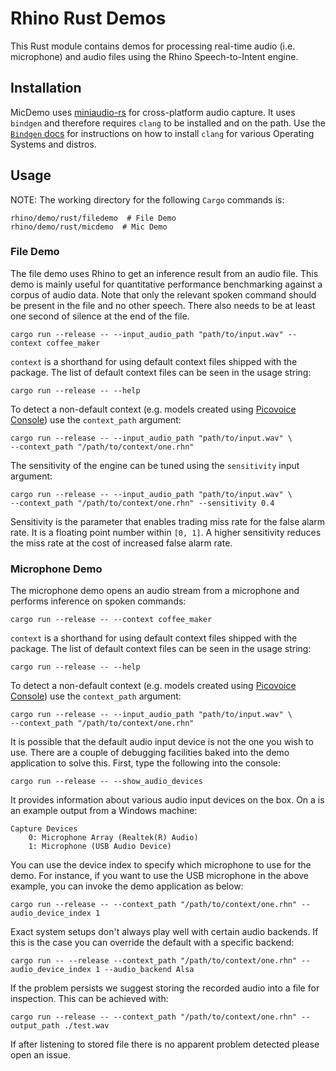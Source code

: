 # Rhino Rust Demos

This Rust module contains demos for processing real-time audio (i.e. microphone) and audio files using the Rhino Speech-to-Intent engine.

## Installation

MicDemo uses [miniaudio-rs](https://github.com/ExPixel/miniaudio-rs) for cross-platform audio capture. It uses `bindgen` and therefore requires `clang` to be installed and on the path. Use the [`Bindgen` docs](https://rust-lang.github.io/rust-bindgen/requirements.html) for instructions on how to install `clang` for various Operating Systems and distros. 

## Usage

NOTE: The working directory for the following `Cargo` commands is:

```console
rhino/demo/rust/filedemo  # File Demo
rhino/demo/rust/micdemo  # Mic Demo
```

### File Demo

The file demo uses Rhino to get an inference result from an audio file. This demo is mainly useful for quantitative performance
benchmarking against a corpus of audio data. Note that only the relevant spoken command should be present in the file
and no other speech. There also needs to be at least one second of silence at the end of the file.

```console
cargo run --release -- --input_audio_path "path/to/input.wav" --context coffee_maker
```

`context` is a shorthand for using default context files shipped with the package. The list of default context files
can be seen in the usage string:

```console
cargo run --release -- --help
```

To detect a non-default context (e.g. models created using [Picovoice Console](https://picovoice.ai/console/)) use the `context_path` argument:

```console
cargo run --release -- --input_audio_path "path/to/input.wav" \
--context_path "/path/to/context/one.rhn"
```

The sensitivity of the engine can be tuned using the `sensitivity` input argument:

```console
cargo run --release -- --input_audio_path "path/to/input.wav" \
--context_path "/path/to/context/one.rhn" --sensitivity 0.4
```

Sensitivity is the parameter that enables trading miss rate for the false alarm rate. It is a floating point number within
`[0, 1]`. A higher sensitivity reduces the miss rate at the cost of increased false alarm rate.

### Microphone Demo

The microphone demo opens an audio stream from a microphone and performs inference on spoken commands:

```console
cargo run --release -- --context coffee_maker
```

`context` is a shorthand for using default context files shipped with the package. The list of default context files
can be seen in the usage string:

```console
cargo run --release -- --help
```

To detect a non-default context (e.g. models created using [Picovoice Console](https://picovoice.ai/console/)) use the `context_path` argument:

```console
cargo run --release -- --input_audio_path "path/to/input.wav" \
--context_path "/path/to/context/one.rhn"
```

It is possible that the default audio input device is not the one you wish to use. There are a couple
of debugging facilities baked into the demo application to solve this. First, type the following into the console:

```console
cargo run --release -- --show_audio_devices
```

It provides information about various audio input devices on the box. On a is an example output from a Windows machine:

```console
Capture Devices
    0: Microphone Array (Realtek(R) Audio)
    1: Microphone (USB Audio Device)
``` 

You can use the device index to specify which microphone to use for the demo. For instance, if you want to use the USB 
microphone in the above example, you can invoke the demo application as below:

```console
cargo run --release -- --context_path "/path/to/context/one.rhn" --audio_device_index 1
```

Exact system setups don't always play well with certain audio backends. If this is the case you can override the default with a specific backend:

```console
cargo run -- --release --context_path "/path/to/context/one.rhn" --audio_device_index 1 --audio_backend Alsa
```

If the problem persists we suggest storing the recorded audio into a file for inspection. This can be achieved with:

```console
cargo run --release -- --context_path "/path/to/context/one.rhn" --output_path ./test.wav
```

If after listening to stored file there is no apparent problem detected please open an issue.
